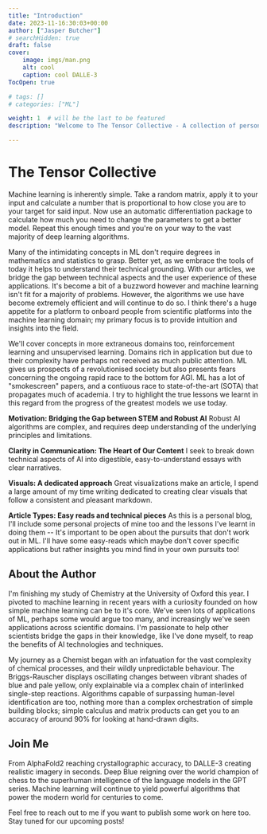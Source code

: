 ```yaml
---
title: "Introduction"
date: 2023-11-16:30:03+00:00
author: ["Jasper Butcher"]
# searchHidden: true
draft: false
cover:
    image: imgs/man.png
    alt: cool
    caption: cool DALLE-3
TocOpen: true

# tags: []
# categories: ["ML"]

weight: 1  # will be the last to be featured
description: "Welcome to The Tensor Collective - A collection of personal projects of mine that I've turned into readable articles, with the goal of bridging scientists into machine learning. Here, you'll find everything you need to know about the blog!"

---
```


# The Tensor Collective

Machine learning is inherently simple. Take a random matrix, apply it to your input and calculate a number that is proportional to how close you are to your target for said input. Now use an automatic differentiation package to calculate how much you need to change the parameters to get a better model. Repeat this enough times and you're on your way to the vast majority of deep learning algorithms.

Many of the intimidating concepts in ML don't require degrees in mathematics and statistics to grasp. Better yet, as we embrace the tools of today it helps to understand their technical grounding. With our articles, we bridge the gap between technical aspects and the user experience of these applications. It's become a bit of a buzzword however and machine learning isn't fit for a majority of problems. However, the algorithms we use have become extremely efficient and will continue to do so. I think there's a huge appetite for a platform to onboard people from scientific platforms into the machine learning domain; my primary focus is to provide intuition and insights into the field.

We'll cover concepts in more extraneous domains too, reinforcement learning and unsupervised learning. Domains rich in application but due to their complexity have perhaps not received as much public attention. ML gives us prospects of a revolutionised society but also presents fears concerning the ongoing rapid race to the bottom for AGI. ML has a lot of "smokescreen" papers, and a contiuous race to state-of-the-art (SOTA) that propagates much of academia. I try to highlight the true lessons we learnt in this regard from the progress of the greatest models we use today.

**Motivation: Bridging the Gap between STEM and Robust AI** Robust AI algorithms are complex, and requires deep understanding of the underlying principles and limitations. 

**Clarity in Communication: The Heart of Our Content** I seek to break down technical aspects of AI into digestible, easy-to-understand essays with clear narratives.

**Visuals: A dedicated approach** Great visualizations make an article, I spend a large amount of my time writing dedicated to creating clear visuals that follow a consistent and pleasant markdown.

**Article Types: Easy reads and technical pieces** As this is a personal blog, I'll include some personal projects of mine too and the lessons I've learnt in doing them -- It's important to be open about the pursuits that don't work out in ML. I'll have some easy-reads which maybe don't cover specific applications but rather insights you mind find in your own pursuits too!

## About the Author
I'm finishing my study of Chemistry at the University of Oxford this year. I pivoted to machine learning in recent years with a curiosity founded on how simple machine learning can be to it's core. We've seen lots of applications of ML, perhaps some would argue too many, and increasingly we've seen applications across scientific domains. I'm passionate to help other scientists bridge the gaps in their knowledge, like I've done myself, to reap the benefits of AI technologies and techniques.

My journey as a Chemist began with an infatuation for the vast complexity of chemical processes, and their wildly unpredictable behaviour. The Briggs-Rauscher displays oscillating changes between vibrant shades of blue and pale yellow, only explainable via a complex chain of interlinked single-step reactions. Algorithms capable of surpassing human-level identification are too, nothing more than a complex orchestration of simple building blocks; simple calculus and matrix products can get you to an accuracy of around 90% for looking at hand-drawn digits.

## Join Me
From AlphaFold2 reaching crystallographic accuracy, to DALLE-3 creating realistic imagery in seconds. Deep Blue reigning over the world champion of chess to the superhuman intelligence of the language models in the GPT series. Machine learning will continue to yield powerful algorithms that power the modern world for centuries to come.

Feel free to reach out to me if you want to publish some work on here too. Stay tuned for our upcoming posts!

<!-- ![name](path/to/image.png#center) Use this to center -->